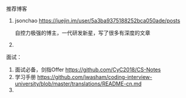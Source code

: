 推荐博客

1. jsonchao https://juejin.im/user/5a3ba9375188252bca050ade/posts

   自控力极强的博主，一代研发新星，写了很多有深度的文章

2.  ​

面试：
1.  面试必备，剑指Offer https://github.com/CyC2018/CS-Notes
2.  学习手册 https://github.com/jwasham/coding-interview-university/blob/master/translations/README-cn.md
3. ​